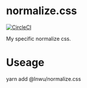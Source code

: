 # normalize.css
[![CircleCI](https://circleci.com/gh/lnwu/normalize.css.svg?style=svg)](https://circleci.com/gh/lnwu/normalize.css)

My specific normalize css.

# Useage

yarn add @lnwu/normalize.css